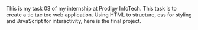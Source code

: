 This is my task 03 of my internship at Prodigy InfoTech. This task is to create a tic tac toe web application. Using HTML to structure, css for styling and JavaScript for interactivity, here is the final project.
